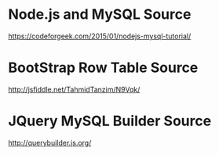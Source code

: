 # Node.js and MySQL Source

https://codeforgeek.com/2015/01/nodejs-mysql-tutorial/


# BootStrap Row Table Source

http://jsfiddle.net/TahmidTanzim/N9Vqk/

# JQuery MySQL Builder Source
http://querybuilder.js.org/